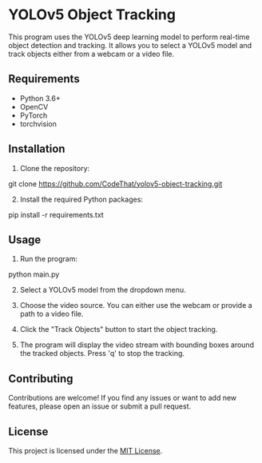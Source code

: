 # YOLOv5 Object Tracking

This program uses the YOLOv5 deep learning model to perform real-time object detection and tracking. It allows you to select a YOLOv5 model and track objects either from a webcam or a video file.

## Requirements

- Python 3.6+
- OpenCV
- PyTorch
- torchvision

## Installation

1. Clone the repository:

git clone https://github.com/CodeThat/yolov5-object-tracking.git

2. Install the required Python packages:

  pip install -r requirements.txt

## Usage

1. Run the program:

  python main.py

2. Select a YOLOv5 model from the dropdown menu.

3. Choose the video source. You can either use the webcam or provide a path to a video file.

4. Click the "Track Objects" button to start the object tracking.

5. The program will display the video stream with bounding boxes around the tracked objects. Press 'q' to stop the tracking.

## Contributing

Contributions are welcome! If you find any issues or want to add new features, please open an issue or submit a pull request.

## License

This project is licensed under the [MIT License](LICENSE).
